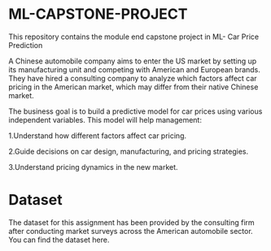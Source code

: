 # ML-CAPSTONE-PROJECT
This repository contains the module end capstone project in ML- Car Price Prediction

A Chinese automobile company aims to enter the US market by setting up its manufacturing unit and competing with American and European brands. They have hired a consulting company to analyze which factors affect car pricing in the American market, which may differ from their native Chinese market.

The business goal is to build a predictive model for car prices using various independent variables. This model will help management:

1.Understand how different factors affect car pricing.

2.Guide decisions on car design, manufacturing, and pricing strategies.

3.Understand pricing dynamics in the new market.

# Dataset
The dataset for this assignment has been provided by the consulting firm after conducting market surveys across the American automobile sector.
You can find the dataset here.


